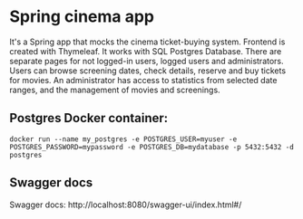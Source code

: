 # Spring cinema app
It's a Spring app that mocks the cinema ticket-buying system. Frontend is created with Thymeleaf. It works with SQL Postgres Database. There are separate pages for not logged-in users, logged users and administrators. Users can browse screening dates, check details, reserve and buy tickets for movies. An administrator has access to statistics from selected date ranges, and the management of movies and screenings.

## Postgres Docker container:
``
docker run --name my_postgres -e POSTGRES_USER=myuser -e POSTGRES_PASSWORD=mypassword -e POSTGRES_DB=mydatabase -p 5432:5432 -d postgres
``
## Swagger docs

Swagger docs: http://localhost:8080/swagger-ui/index.html#/

